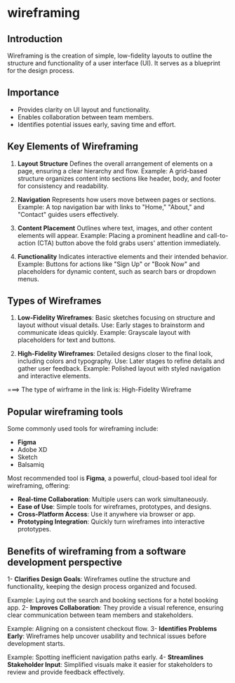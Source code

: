# wireframing

## Introduction
Wireframing is the creation of simple, low-fidelity layouts to outline the structure and functionality of a user interface (UI). It serves as a blueprint for the design process.

## Importance
- Provides clarity on UI layout and functionality.
- Enables collaboration between team members.
- Identifies potential issues early, saving time and effort.

## Key Elements of Wireframing
1. **Layout Structure**
Defines the overall arrangement of elements on a page, ensuring a clear hierarchy and flow.
Example:
A grid-based structure organizes content into sections like header, body, and footer for consistency and readability.

2. **Navigation**
Represents how users move between pages or sections.
Example:
A top navigation bar with links to "Home," "About," and "Contact" guides users effectively.

3. **Content Placement**
Outlines where text, images, and other content elements will appear.
Example:
Placing a prominent headline and call-to-action (CTA) button above the fold grabs users' attention immediately.

4. **Functionality**
Indicates interactive elements and their intended behavior.
Example:
Buttons for actions like "Sign Up" or "Book Now" and placeholders for dynamic content, such as search bars or dropdown menus.

## Types of Wireframes
1. **Low-Fidelity Wireframes**:
  Basic sketches focusing on structure and layout without visual details.
  Use: Early stages to brainstorm and communicate ideas quickly.
  Example: Grayscale layout with placeholders for text and buttons.

2. **High-Fidelity Wireframes**:
  Detailed designs closer to the final look, including colors and typography.
  Use: Later stages to refine details and gather user feedback.
  Example: Polished layout with styled navigation and interactive elements.

===> The type of wirframe in the link is: High-Fidelity Wireframe


## Popular wireframing tools
Some commonly used tools for wireframing include:
- **Figma**
- Adobe XD
- Sketch
- Balsamiq

Most recommended tool is **Figma**, a powerful, cloud-based tool ideal for wireframing, offering:
  - **Real-time Collaboration**: Multiple users can work simultaneously.
  - **Ease of Use**: Simple tools for wireframes, prototypes, and designs.
  - **Cross-Platform Access**: Use it anywhere via browser or app.
  - **Prototyping Integration**: Quickly turn wireframes into interactive prototypes.

## Benefits of wireframing from a software development perspective
1- **Clarifies Design Goals**:
Wireframes outline the structure and functionality, keeping the design process organized and focused.

Example: Laying out the search and booking sections for a hotel booking app.
2- **Improves Collaboration**:
They provide a visual reference, ensuring clear communication between team members and stakeholders.

Example: Aligning on a consistent checkout flow.
3- **Identifies Problems Early**:
Wireframes help uncover usability and technical issues before development starts.

Example: Spotting inefficient navigation paths early.
4- **Streamlines Stakeholder Input**:
Simplified visuals make it easier for stakeholders to review and provide feedback effectively.
